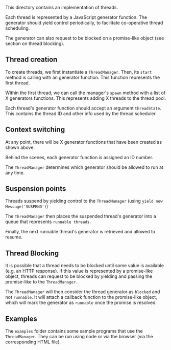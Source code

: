 
This directory contains an implementation of
threads.

Each thread is represented by a JavaScript generator function. The generator should yield control periodically, to facilitate co-operative thread scheduling.

The generator can also request to be blocked on a promise-like object (see section on thread blocking).

## Thread creation

To create threads, we first instantiate a `ThreadManager`.
Then, its `start` method is calling with an generator function. This function represents the first thread.

Within the first thread, we can call the manager's `spawn` method with a list of X generators functions.
This represents adding X threads to the thread pool.

Each thread's generator function should accept an argument `threadState`. This contains the thread ID and other info used by the thread scheduler.

## Context switching

At any point, there will be X generator functions that have been created as shown above.

Behind the scenes, each generator function is assigned an ID number.

The `ThreadManager`  determines which generator should be allowed to run at any time.

## Suspension points
Threads suspend by yielding control to the `ThreadManager` (using `yield new Message('SUSPEND')`)

The `ThreadManager` then places the suspended thread's generator into a queue that represents `runnable threads`.

Finally, the next runnable thread's generator is retrieved and allowed to resume.

## Thread Blocking

It is possible that a thread needs to be blocked until some value is available (e.g. an HTTP response). If this value is represented by a promise-like object, threads can request to be blocked by yielding and passing the promise-like to the `ThreadManager`.

The `ThreadManager` will then consider the thread generator as `blocked` and not `runnable`.
It will attach a callback function to the promise-like object, which will mark the generator as `runnable` once the promise is resolved.

## Examples
The `examples` folder contains some sample programs that use the `ThreadManager`.
They can be run using node or via the browser (via the corresponding HTML file).